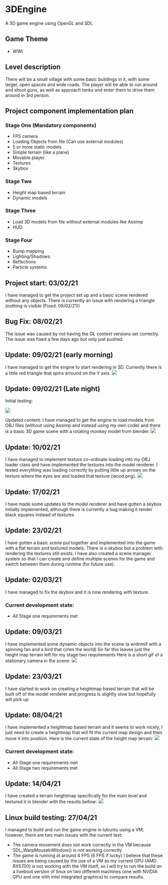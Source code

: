 # 3DEngine
A 3D game engine using OpenGL and SDL

## Game Theme
- WWI
## Level description
There will be a small village with some basic buildings in it, with some larger, open spaces and wide roads.
The player will be able to run around and shoot guns, as well as approach tanks and enter them to drive them around in 3rd person. 
## Project component implementation plan
### Stage One (Mandatory components)
- FPS camera
- Loading Objects from file (Can use external modules)
- 5 or more static models
- Simple terrain (like a plane)
- Movable player
- Textures
- Skybox
### Stage Two
- Height map based terrain
- Dynamic models
### Stage Three
- Load 3D models from file without external modules like Assimp
- HUD
### Stage Four
- Bump mapping
- Lighting/Shadows
- Reflections
- Particle systems

## Project start: 03/02/21
I have managed to get the project set up and a basic scene rendered without any objects. There is currently an issue with rendering a triangle (nothing is visible (Fixed: 08/02/21))

## Bug Fix: 08/02/21
The issue was caused by not having the GL context versions set correctly. The issue was fixed a few days ago but only just pushed.

## Update: 09/02/21 (early morning)
I have managed to get the engine to start rendering in 3D. Currently there is a little red triangle that spins arround on the Y axis.
<img src="Documentation_Assets/triangle_spin.gif?raw=true"/>

## Update: 09/02/21 (Late night)
Initial testing:

<img src="Documentation_Assets/initialFPS.png?raw=true"/>

Updated content:
I have managed to get the engine to load models from OBJ files (without using Assimp and instead using my own code) and there is a basic 3D game scene with a rotating monkey model from blender.
<img src="Documentation_Assets/monkey.gif?raw=true"/>

## Update: 10/02/21
I have managed to implement texture co-ordinate loading into my OBJ loader class and have implemented the textures into the model renderer. I tested everything was loading correctly by putting little up arrows on the texture where the eyes are and loaded that texture (wood.png).
<img src="Documentation_Assets/monkey_textured.gif?raw=true"/>

## Update: 17/02/21
I have made some updates to the model renderer and have gotten a skybox initially implemented, although there is currently a bug making it render black squares instead of textures

## Update: 23/02/21
I have gotten a basic scene put together and implemented into the game with a flat terrain and textured models. There is a skybox but a problem with rendering the textures still exists.
I have also created a scene manager system so that I can create and define multiple scenes for the game and switch between them during runtime (for future use).

## Update: 02/03/21
I have managed to fix the skybox and it is now rendering with texture.

### Current development state:
- All Stage one requirements met

## Update: 09/03/21
I have implemented some dynamic objects into the scene (a widnmill with a spinning fan and a bird that cirles the world)
So far this leaves just the height map terrain left for my stage two requirements
Here is a short gif of a stationary camera in the scene:
<img src="Documentation_Assets/dynamicObjects.gif?raw=true"/>

## Update: 23/03/21
I have started to work on creating a heightmap based terrain that will be built off of the model renderer and progress is slightly slow but hopefully will pick up

## Update: 08/04/21
I have implemented a heightmap based terrain and it seems to work nicely, I just need to create a heightmap that will fit the current map design and then move it into position.
Here is the current state of the height map terrain:
<img src="Documentation_Assets/heightTerrain.png?raw=true"/>

### Current development state:
- All Stage one requirements met
- All Stage two requirements met

## Update: 14/04/21
I have created a terrain heightmap specifically for the main level and textured it in blender with the results bellow:
<img src="Documentation_Assets/ImprovedTerrain.png?raw=true"/>

## Linux build testing: 27/04/21
I managed to build and run the game engine in lubuntu using a VM; however, there are two main issues with the current test:
- The camera movement does not work correctly in the VM because SDL_WarpMouseInWindow() is not working correctly
- The game is running at around 4 FPS (6 FPS if lucky)
I believe that these issues are being caused by the use of a VM as my current GPU (AMD RX5700) is not working with the VM itself, so I will try to run the build on a liveboot version of linux on two different machines (one with NVIDIA GPU and one with intel integrated graphics) to compare results.
